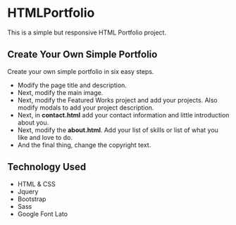 # HTMLPortfolio
This is a simple but responsive HTML Portfolio project.

## Create Your Own Simple Portfolio
Create your own simple portfolio in six easy steps.
* Modify the page title and description.
* Next, modify the main image.
* Next, modify the Featured Works project and add your projects. Also modify modals to add your project description.
* Next, in **contact.html** add your contact information and little introduction about you.
* Next, modify the **about.html**. Add your list of skills or list of what you like and love to do.
* And the final thing, change the copyright text.

## Technology Used
* HTML & CSS
* Jquery
* Bootstrap
* Sass
* Google Font Lato
